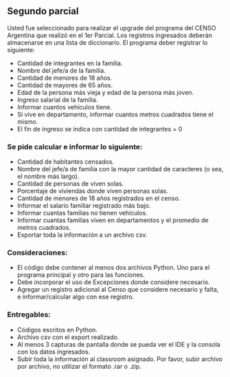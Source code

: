 ## Segundo parcial

Usted fue seleccionado para realizar el upgrade del programa del CENSO Argentina que realizó en el 1er Parcial. Los registros ingresados deberán almacenarse en una lista de diccionario. El programa deber registrar lo siguiente:

- Cantidad de integrantes en la familia.
- Nombre del jefe/a de la familia.
- Cantidad de menores de 18 años.
- Cantidad de mayores de 65 años.
- Edad de la persona más vieja y edad de la persona más joven.
- Ingreso salarial de la familia.
- Informar cuantos vehículos tiene.
- Si vive en departamento, informar cuantos metros cuadrados tiene el mismo.
- El fin de ingreso se indica con cantidad de integrantes = 0

### Se pide calcular e informar lo siguiente:

- Cantidad de habitantes censados.
- Nombre del jefe/a de familia con la mayor cantidad de caracteres (o sea, el nombre más largo).
- Cantidad de personas de viven solas.
- Porcentaje de viviendas donde viven personas solas.
- Cantidad de menores de 18 años registrados en el censo.
- Informar el salario familiar registrado más bajo.
- Informar cuantas familias no tienen vehículos.
- Informar cuantas familias viven en departamentos y el promedio de metros cuadrados.
- Exportar toda la información a un archivo csv.

### Consideraciones:

- El código debe contener al menos dos archivos Python. Uno para el programa principal y otro
para las funciones.
- Debe incorporar el uso de Excepciones donde considere necesario.
- Agregar un registro adicional al Censo que considere necesario y falta, e informar/calcular algo con ese registro.

### Entregables:

- Códigos escritos en Python.
- Archivo csv con el export realizado.
- Al menos 3 capturas de pantalla donde se pueda ver el IDE y la consola con los datos ingresados.
- Subir toda la información al classroom asignado. Por favor, subir archivo por archivo, no utilizar el formato .rar o .zip.